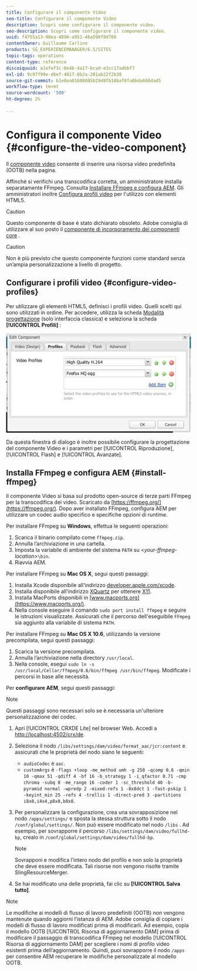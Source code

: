 ```yaml
---
title: Configurare il componente Video
seo-title: Configurare il componente Video
description: Scopri come configurare il componente video.
seo-description: Scopri come configurare il componente video.
uuid: f4755a13-08ea-4096-a951-46a590f8d766
contentOwner: Guillaume Carlino
products: SG_EXPERIENCEMANAGER/6.5/SITES
topic-tags: operations
content-type: reference
discoiquuid: a1efef3c-0e4b-4a17-bcad-e3cc17adbbf7
exl-id: 9c97f99e-d6ef-4817-8b2a-201ab22f2b38
source-git-commit: b1e0ea01688095b29d8fb18baf6fa0bda660dad5
workflow-type: tm+mt
source-wordcount: '500'
ht-degree: 2%

---
```


# Configura il componente Video {#configure-the-video-component}

Il [componente video](/help/sites-authoring/default-components-foundation.md#video) consente di inserire una risorsa video predefinita (OOTB) nella pagina.

Affinché si verifichi una transcodifica corretta, un amministratore installa separatamente FFmpeg. Consulta [Installare FFmpeg e configura AEM](#install-ffmpeg). Gli amministratori inoltre [Configura profili video](#configure-video-profiles) per l&#39;utilizzo con elementi HTML5.

>[!CAUTION]
>
>Questo componente di base è stato dichiarato obsoleto. Adobe consiglia di utilizzare al suo posto il [componente di incorporamento dei componenti core](https://experienceleague.adobe.com/docs/experience-manager-core-components/using/components/embed.html) .

>[!CAUTION]
>
>Non è più previsto che questo componente funzioni come standard senza un’ampia personalizzazione a livello di progetto.

## Configurare i profili video {#configure-video-profiles}

Per utilizzare gli elementi HTML5, definisci i profili video. Quelli scelti qui sono utilizzati in ordine. Per accedere, utilizza la scheda [Modalità progettazione](/help/sites-authoring/default-components-designmode.md) (solo interfaccia classica) e seleziona la scheda **[!UICONTROL Profili]** :

![chlimage_1-317](assets/chlimage_1-317.png)

Da questa finestra di dialogo è inoltre possibile configurare la progettazione del componente Video e i parametri per [!UICONTROL Riproduzione], [!UICONTROL Flash] e [!UICONTROL Avanzate].

## Installa FFmpeg e configura AEM {#install-ffmpeg}

Il componente Video si basa sul prodotto open-source di terze parti FFmpeg per la transcodifica dei video. Scaricato da [https://ffmpeg.org/](https://ffmpeg.org/). Dopo aver installato FFmpeg, configura AEM per utilizzare un codec audio specifico e specifiche opzioni di runtime.

Per installare FFmpeg su **Windows**, effettua le seguenti operazioni:

1. Scarica il binario compilato come `ffmpeg.zip`.
1. Annulla l’archiviazione in una cartella.
1. Imposta la variabile di ambiente del sistema `PATH` su &lt;*your-ffmpeg-location*>`\bin`.
1. Riavvia AEM.

Per installare FFmpeg su **Mac OS X**, segui questi passaggi:

1. Installa Xcode disponibile all&#39;indirizzo [developer.apple.com/xcode](https://developer.apple.com/xcode/).
1. Installa disponibile all&#39;indirizzo [XQuartz](https://www.xquartz.org) per ottenere [X11](https://support.apple.com/en-us/HT201341).
1. Installa MacPorts disponibili in [www.macports.org](https://www.macports.org/).
1. Nella console eseguire il comando `sudo port install ffmpeg` e seguire le istruzioni visualizzate. Assicurati che il percorso dell&#39;eseguibile `FFmpeg` sia aggiunto alla variabile di sistema `PATH`.

Per installare FFmpeg su **Mac OS X 10.6**, utilizzando la versione precompilata, segui questi passaggi:

1. Scarica la versione precompilata.
1. Annulla l’archiviazione nella directory `/usr/local`.
1. Nella console, esegui `sudo ln -s /usr/local/Cellar/ffmpeg/0.6/bin/ffmpeg /usr/bin/ffmpeg`. Modificate i percorsi in base alle necessità.

Per **configurare AEM**, segui questi passaggi:

>[!NOTE]
>
>Questi passaggi sono necessari solo se è necessaria un&#39;ulteriore personalizzazione dei codec.

1. Apri [!UICONTROL CRXDE Lite] nel browser Web. Accedi a [http://localhost:4502/crx/de](http://localhost:4502/crx/de).
2. Seleziona il nodo `/libs/settings/dam/video/format_aac/jcr:content` e assicurati che le proprietà del nodo siano le seguenti:

   * `audioCodec` è `aac`.
   * `customArgs` è `-flags +loop -me_method umh -g 250 -qcomp 0.6 -qmin 10 -qmax 51 -qdiff 4 -bf 16 -b_strategy 1 -i_qfactor 0.71 -cmp chroma -subq 8 -me_range 16 -coder 1 -sc_threshold 40 -b-pyramid normal -wpredp 2 -mixed-refs 1 -8x8dct 1 -fast-pskip 1 -keyint_min 25 -refs 4 -trellis 1 -direct-pred 3 -partitions i8x8,i4x4,p8x8,b8x8`.

3. Per personalizzare la configurazione, crea una sovrapposizione nel nodo `/apps/settings/` e sposta la stessa struttura sotto il nodo `/conf/global/settings/`. Non può essere modificato nel nodo `/libs` . Ad esempio, per sovrapporre il percorso `/libs/settings/dam/video/fullhd-bp`, crealo in `/conf/global/settings/dam/video/fullhd-bp`.

   >[!NOTE]
   >
   >Sovrapponi e modifica l’intero nodo del profilo e non solo la proprietà che deve essere modificata. Tali risorse non vengono risolte tramite SlingResourceMerger.

4. Se hai modificato una delle proprietà, fai clic su **[!UICONTROL Salva tutto]**.

>[!NOTE]
>
>Le modifiche ai modelli di flusso di lavoro predefiniti (OOTB) non vengono mantenute quando aggiorni l’istanza di AEM. Adobe consiglia di copiare i modelli di flusso di lavoro modificati prima di modificarli. Ad esempio, copia il modello OOTB [!UICONTROL Risorsa di aggiornamento DAM] prima di modificare il passaggio di transcodifica FFmpeg nel modello [!UICONTROL Risorsa di aggiornamento DAM] per scegliere i nomi di profilo video esistenti prima dell’aggiornamento. Quindi, puoi sovrapporre il nodo `/apps` per consentire AEM recuperare le modifiche personalizzate al modello OOTB.
